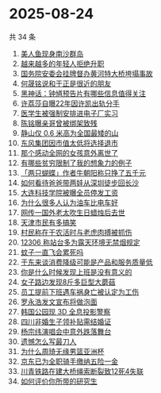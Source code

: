 # 2025-08-24

共 34 条

<!-- BEGIN -->
<!-- 最后更新时间 Sun Aug 24 2025 16:25:12 GMT+0800 (China Standard Time) -->

1. [美人鱼现身南沙群岛](https://www.zhihu.com/search?q=%E7%BE%8E%E4%BA%BA%E9%B1%BC%E7%8E%B0%E8%BA%AB%E5%8D%97%E6%B2%99%E7%BE%A4%E5%B2%9B)
1. [越来越多的年轻人拒绝升职](https://www.zhihu.com/search?q=%E8%B6%8A%E6%9D%A5%E8%B6%8A%E5%A4%9A%E7%9A%84%E5%B9%B4%E8%BD%BB%E4%BA%BA%E6%8B%92%E7%BB%9D%E5%8D%87%E8%81%8C)
1. [国务院安委会挂牌督办黄河特大桥垮塌事故](https://www.zhihu.com/search?q=%E5%9B%BD%E5%8A%A1%E9%99%A2%E5%AE%89%E5%A7%94%E4%BC%9A%E6%8C%82%E7%89%8C%E7%9D%A3%E5%8A%9E%E9%BB%84%E6%B2%B3%E7%89%B9%E5%A4%A7%E6%A1%A5%E5%9E%AE%E5%A1%8C%E4%BA%8B%E6%95%85)
1. [何晟铭说和于正是很近的朋友](https://www.zhihu.com/search?q=%E4%BD%95%E6%99%9F%E9%93%AD%E8%AF%B4%E5%92%8C%E4%BA%8E%E6%AD%A3%E6%98%AF%E5%BE%88%E8%BF%91%E7%9A%84%E6%9C%8B%E5%8F%8B)
1. [黑神话：钟馗预告片有哪些信息值得关注](https://www.zhihu.com/search?q=%E9%BB%91%E7%A5%9E%E8%AF%9D%EF%BC%9A%E9%92%9F%E9%A6%97%E9%A2%84%E5%91%8A%E7%89%87%E6%9C%89%E5%93%AA%E4%BA%9B%E4%BF%A1%E6%81%AF%E5%80%BC%E5%BE%97%E5%85%B3%E6%B3%A8)
1. [许荔莎自曝22年因许凯出轨分手](https://www.zhihu.com/search?q=%E8%AE%B8%E8%8D%94%E8%8E%8E%E8%87%AA%E6%9B%9D22%E5%B9%B4%E5%9B%A0%E8%AE%B8%E5%87%AF%E5%87%BA%E8%BD%A8%E5%88%86%E6%89%8B)
1. [医学生被强制安排进电子厂实习](https://www.zhihu.com/search?q=%E5%8C%BB%E5%AD%A6%E7%94%9F%E8%A2%AB%E5%BC%BA%E5%88%B6%E5%AE%89%E6%8E%92%E8%BF%9B%E7%94%B5%E5%AD%90%E5%8E%82%E5%AE%9E%E4%B9%A0)
1. [陈铭曝亲哥曾被绑架致残](https://www.zhihu.com/search?q=%E9%99%88%E9%93%AD%E6%9B%9D%E4%BA%B2%E5%93%A5%E6%9B%BE%E8%A2%AB%E7%BB%91%E6%9E%B6%E8%87%B4%E6%AE%8B)
1. [静山仅 0.6 米高为全国最矮的山](https://www.zhihu.com/search?q=%E9%9D%99%E5%B1%B1%E4%BB%85%200.6%20%E7%B1%B3%E9%AB%98%E4%B8%BA%E5%85%A8%E5%9B%BD%E6%9C%80%E7%9F%AE%E7%9A%84%E5%B1%B1)
1. [东风集团因市值太低将选择退市](https://www.zhihu.com/search?q=%E4%B8%9C%E9%A3%8E%E9%9B%86%E5%9B%A2%E5%9B%A0%E5%B8%82%E5%80%BC%E5%A4%AA%E4%BD%8E%E5%B0%86%E9%80%89%E6%8B%A9%E9%80%80%E5%B8%82)
1. [那个感动全网的女孩意外离世了](https://www.zhihu.com/search?q=%E9%82%A3%E4%B8%AA%E6%84%9F%E5%8A%A8%E5%85%A8%E7%BD%91%E7%9A%84%E5%A5%B3%E5%AD%A9%E6%84%8F%E5%A4%96%E7%A6%BB%E4%B8%96%E4%BA%86)
1. [有哪些贫穷限制了我的想象力的例子](https://www.zhihu.com/search?q=%E6%9C%89%E5%93%AA%E4%BA%9B%E8%B4%AB%E7%A9%B7%E9%99%90%E5%88%B6%E4%BA%86%E6%88%91%E7%9A%84%E6%83%B3%E8%B1%A1%E5%8A%9B%E7%9A%84%E4%BE%8B%E5%AD%90)
1. [「两只蝴蝶」作者牛朝阳称只挣了五千元](https://www.zhihu.com/search?q=%E3%80%8C%E4%B8%A4%E5%8F%AA%E8%9D%B4%E8%9D%B6%E3%80%8D%E4%BD%9C%E8%80%85%E7%89%9B%E6%9C%9D%E9%98%B3%E7%A7%B0%E5%8F%AA%E6%8C%A3%E4%BA%86%E4%BA%94%E5%8D%83%E5%85%83)
1. [如何看待爸爸带两娃从深圳徒步回长沙](https://www.zhihu.com/search?q=%E5%A6%82%E4%BD%95%E7%9C%8B%E5%BE%85%E7%88%B8%E7%88%B8%E5%B8%A6%E4%B8%A4%E5%A8%83%E4%BB%8E%E6%B7%B1%E5%9C%B3%E5%BE%92%E6%AD%A5%E5%9B%9E%E9%95%BF%E6%B2%99)
1. [大连科技学院被曝全员停发工资](https://www.zhihu.com/search?q=%E5%A4%A7%E8%BF%9E%E7%A7%91%E6%8A%80%E5%AD%A6%E9%99%A2%E8%A2%AB%E6%9B%9D%E5%85%A8%E5%91%98%E5%81%9C%E5%8F%91%E5%B7%A5%E8%B5%84)
1. [为什么很多人认为油车比电车好](https://www.zhihu.com/search?q=%E4%B8%BA%E4%BB%80%E4%B9%88%E5%BE%88%E5%A4%9A%E4%BA%BA%E8%AE%A4%E4%B8%BA%E6%B2%B9%E8%BD%A6%E6%AF%94%E7%94%B5%E8%BD%A6%E5%A5%BD)
1. [网传一国外老太吹生日蜡烛后去世](https://www.zhihu.com/search?q=%E7%BD%91%E4%BC%A0%E4%B8%80%E5%9B%BD%E5%A4%96%E8%80%81%E5%A4%AA%E5%90%B9%E7%94%9F%E6%97%A5%E8%9C%A1%E7%83%9B%E5%90%8E%E5%8E%BB%E4%B8%96)
1. [天津市民有多搞笑](https://www.zhihu.com/search?q=%E5%A4%A9%E6%B4%A5%E5%B8%82%E6%B0%91%E6%9C%89%E5%A4%9A%E6%90%9E%E7%AC%91)
1. [村民称在干农活时与老虎肉搏被抓伤](https://www.zhihu.com/search?q=%E6%9D%91%E6%B0%91%E7%A7%B0%E5%9C%A8%E5%B9%B2%E5%86%9C%E6%B4%BB%E6%97%B6%E4%B8%8E%E8%80%81%E8%99%8E%E8%82%89%E6%90%8F%E8%A2%AB%E6%8A%93%E4%BC%A4)
1. [12306 称站台多为露天环境无禁烟规定](https://www.zhihu.com/search?q=12306%20%E7%A7%B0%E7%AB%99%E5%8F%B0%E5%A4%9A%E4%B8%BA%E9%9C%B2%E5%A4%A9%E7%8E%AF%E5%A2%83%E6%97%A0%E7%A6%81%E7%83%9F%E8%A7%84%E5%AE%9A)
1. [蚊子一直飞会累死吗](https://www.zhihu.com/search?q=%E8%9A%8A%E5%AD%90%E4%B8%80%E7%9B%B4%E9%A3%9E%E4%BC%9A%E7%B4%AF%E6%AD%BB%E5%90%97)
1. [于东来谈消费降级可能是产品和服务质量低](https://www.zhihu.com/search?q=%E4%BA%8E%E4%B8%9C%E6%9D%A5%E8%B0%88%E6%B6%88%E8%B4%B9%E9%99%8D%E7%BA%A7%E5%8F%AF%E8%83%BD%E6%98%AF%E4%BA%A7%E5%93%81%E5%92%8C%E6%9C%8D%E5%8A%A1%E8%B4%A8%E9%87%8F%E4%BD%8E)
1. [你是什么时候发现上班是没有意义的](https://www.zhihu.com/search?q=%E4%BD%A0%E6%98%AF%E4%BB%80%E4%B9%88%E6%97%B6%E5%80%99%E5%8F%91%E7%8E%B0%E4%B8%8A%E7%8F%AD%E6%98%AF%E6%B2%A1%E6%9C%89%E6%84%8F%E4%B9%89%E7%9A%84)
1. [女子路边发现8斤多巨型大蘑菇](https://www.zhihu.com/search?q=%E5%A5%B3%E5%AD%90%E8%B7%AF%E8%BE%B9%E5%8F%91%E7%8E%B08%E6%96%A4%E5%A4%9A%E5%B7%A8%E5%9E%8B%E5%A4%A7%E8%98%91%E8%8F%87)
1. [员工提前下班遇车祸身亡被认定为工伤](https://www.zhihu.com/search?q=%E5%91%98%E5%B7%A5%E6%8F%90%E5%89%8D%E4%B8%8B%E7%8F%AD%E9%81%87%E8%BD%A6%E7%A5%B8%E8%BA%AB%E4%BA%A1%E8%A2%AB%E8%AE%A4%E5%AE%9A%E4%B8%BA%E5%B7%A5%E4%BC%A4)
1. [罗永浩发文宣布将做泡面](https://www.zhihu.com/search?q=%E7%BD%97%E6%B0%B8%E6%B5%A9%E5%8F%91%E6%96%87%E5%AE%A3%E5%B8%83%E5%B0%86%E5%81%9A%E6%B3%A1%E9%9D%A2)
1. [韩国公园现 3D 全息投影警察](https://www.zhihu.com/search?q=%E9%9F%A9%E5%9B%BD%E5%85%AC%E5%9B%AD%E7%8E%B0%203D%20%E5%85%A8%E6%81%AF%E6%8A%95%E5%BD%B1%E8%AD%A6%E5%AF%9F)
1. [四川非婚生子领补贴需结婚证](https://www.zhihu.com/search?q=%E5%9B%9B%E5%B7%9D%E9%9D%9E%E5%A9%9A%E7%94%9F%E5%AD%90%E9%A2%86%E8%A1%A5%E8%B4%B4%E9%9C%80%E7%BB%93%E5%A9%9A%E8%AF%81)
1. [杨宗纬演唱会中意外跌落舞台](https://www.zhihu.com/search?q=%E6%9D%A8%E5%AE%97%E7%BA%AC%E6%BC%94%E5%94%B1%E4%BC%9A%E4%B8%AD%E6%84%8F%E5%A4%96%E8%B7%8C%E8%90%BD%E8%88%9E%E5%8F%B0)
1. [遗憾怎么写最刀人](https://www.zhihu.com/search?q=%E9%81%97%E6%86%BE%E6%80%8E%E4%B9%88%E5%86%99%E6%9C%80%E5%88%80%E4%BA%BA)
1. [为什么周琦无缘男篮亚洲杯](https://www.zhihu.com/search?q=%E4%B8%BA%E4%BB%80%E4%B9%88%E5%91%A8%E7%90%A6%E6%97%A0%E7%BC%98%E7%94%B7%E7%AF%AE%E4%BA%9A%E6%B4%B2%E6%9D%AF)
1. [京东已为全职骑手缴纳五险一金](https://www.zhihu.com/search?q=%E4%BA%AC%E4%B8%9C%E5%B7%B2%E4%B8%BA%E5%85%A8%E8%81%8C%E9%AA%91%E6%89%8B%E7%BC%B4%E7%BA%B3%E4%BA%94%E9%99%A9%E4%B8%80%E9%87%91)
1. [川青铁路在建大桥绳索断裂致12死4失联](https://www.zhihu.com/search?q=%E5%B7%9D%E9%9D%92%E9%93%81%E8%B7%AF%E5%9C%A8%E5%BB%BA%E5%A4%A7%E6%A1%A5%E7%BB%B3%E7%B4%A2%E6%96%AD%E8%A3%82%E8%87%B412%E6%AD%BB4%E5%A4%B1%E8%81%94)
1. [如何评价你所带的研究生](https://www.zhihu.com/search?q=%E5%A6%82%E4%BD%95%E8%AF%84%E4%BB%B7%E4%BD%A0%E6%89%80%E5%B8%A6%E7%9A%84%E7%A0%94%E7%A9%B6%E7%94%9F)

<!-- END -->
